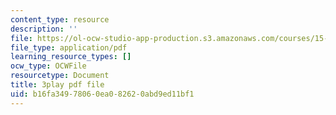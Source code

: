 ```yaml
---
content_type: resource
description: ''
file: https://ol-ocw-studio-app-production.s3.amazonaws.com/courses/15-s21-nuts-and-bolts-of-business-plans-january-iap-2014/b16fa34978060ea082620abd9ed11bf1_3vKlYA7vXOk.pdf
file_type: application/pdf
learning_resource_types: []
ocw_type: OCWFile
resourcetype: Document
title: 3play pdf file
uid: b16fa349-7806-0ea0-8262-0abd9ed11bf1
---
```

